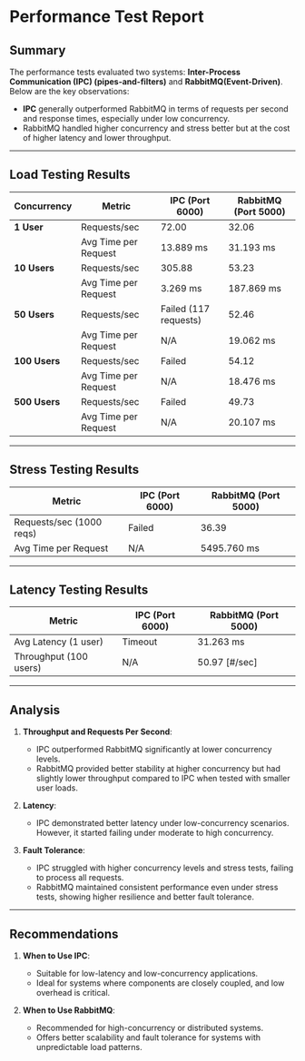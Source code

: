 # **Performance Test Report**

## **Summary**

The performance tests evaluated two systems: **Inter-Process Communication (IPC) (pipes-and-filters)** and **RabbitMQ(Event-Driven)**. Below are the key observations:

- **IPC** generally outperformed RabbitMQ in terms of requests per second and response times, especially under low concurrency.
- RabbitMQ handled higher concurrency and stress better but at the cost of higher latency and lower throughput.

---

## **Load Testing Results**

| Concurrency | Metric                 | IPC (Port 6000)         | RabbitMQ (Port 5000)    |
|-------------|------------------------|-------------------------|-------------------------|
| **1 User**  | Requests/sec           | 72.00                  | 32.06                  |
|             | Avg Time per Request   | 13.889 ms              | 31.193 ms              |
| **10 Users**| Requests/sec           | 305.88                 | 53.23                  |
|             | Avg Time per Request   | 3.269 ms               | 187.869 ms             |
| **50 Users**| Requests/sec           | Failed (117 requests)   | 52.46                  |
|             | Avg Time per Request   | N/A                    | 19.062 ms              |
| **100 Users**| Requests/sec          | Failed                 | 54.12                  |
|             | Avg Time per Request   | N/A                    | 18.476 ms              |
| **500 Users**| Requests/sec          | Failed                 | 49.73                  |
|             | Avg Time per Request   | N/A                    | 20.107 ms              |

---

## **Stress Testing Results**

| Metric                   | IPC (Port 6000)         | RabbitMQ (Port 5000)    |
|--------------------------|-------------------------|-------------------------|
| Requests/sec (1000 reqs) | Failed                 | 36.39                  |
| Avg Time per Request      | N/A                    | 5495.760 ms            |

---

## **Latency Testing Results**

| Metric                   | IPC (Port 6000)         | RabbitMQ (Port 5000)    |
|--------------------------|-------------------------|-------------------------|
| Avg Latency (1 user)     | Timeout                | 31.263 ms              |
| Throughput (100 users)   | N/A                    | 50.97 [#/sec]          |

---

## **Analysis**

1. **Throughput and Requests Per Second**:
   - IPC outperformed RabbitMQ significantly at lower concurrency levels. 
   - RabbitMQ provided better stability at higher concurrency but had slightly lower throughput compared to IPC when tested with smaller user loads.

2. **Latency**:
   - IPC demonstrated better latency under low-concurrency scenarios. However, it started failing under moderate to high concurrency.

3. **Fault Tolerance**:
   - IPC struggled with higher concurrency levels and stress tests, failing to process all requests.
   - RabbitMQ maintained consistent performance even under stress tests, showing higher resilience and better fault tolerance.

---

## **Recommendations**

1. **When to Use IPC**:
   - Suitable for low-latency and low-concurrency applications.
   - Ideal for systems where components are closely coupled, and low overhead is critical.

2. **When to Use RabbitMQ**:
   - Recommended for high-concurrency or distributed systems.
   - Offers better scalability and fault tolerance for systems with unpredictable load patterns.
